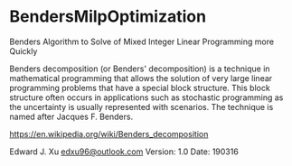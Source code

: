 # BendersMilpOptimization
Benders Algorithm to Solve of Mixed Integer Linear Programming more Quickly

Benders decomposition (or Benders' decomposition) is a technique in mathematical programming that allows the solution of very large linear programming problems that have a special block structure. This block structure often occurs in applications such as stochastic programming as the uncertainty is usually represented with scenarios. The technique is named after Jacques F. Benders.

https://en.wikipedia.org/wiki/Benders_decomposition

Edward J. Xu
edxu96@outlook.com
Version: 1.0
Date: 190316
